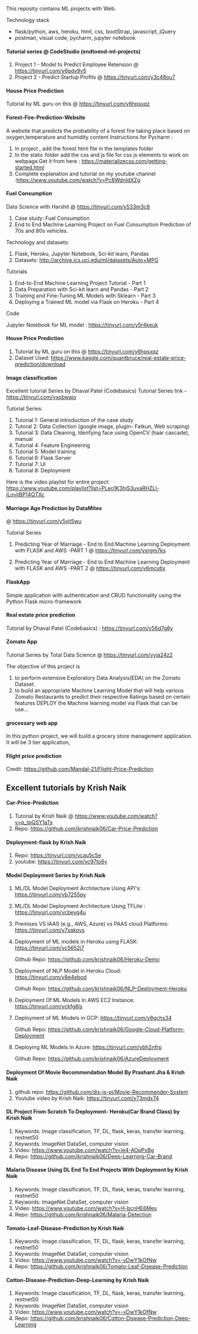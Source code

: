 This reposity contains ML projects with Web.

Technology stack
- flask/python, aws, heroku, html, css, bootStrap, javascript, jQuery
- postman, visual code, pycharm, jupyter notebook


#### Tutorial series @ CodeStudio (endtoend-ml-projects)

1. Project 1 - Model to Predict Employee Retension 
   @ https://tinyurl.com/y6pdv9v5
2. Project 2 - Predict Startup Profits
   @ https://tinyurl.com/y3c48ou7 


#### House Price Prediction

Tutorial by ML guru on this @ https://tinyurl.com/y6hpsxqz


#### Forest-Fire-Prediction-Website

A website that predicts the probability of a forest fire taking place based on oxygen,temperature and humidity content
Instructions for Pycharm :

1. In project , add the forest html file in the templates folder
2. In the static folder add the css and js file for css js elements to work on webpage.Get it from here : https://materializecss.com/getting-started.html
3. Complete explanation and tutorial on my youtube channel :https://www.youtube.com/watch?v=Pc8WdnIdXZg


#### Fuel Consumption

Data Science with Harshit @ https://tinyurl.com/y533m3c8

1. Case study: Fuel Consumption 
2. End to End Machine Learning Project on Fuel Consumption Prediction of 70s and 80s vehicles.

Technology and datasets:
1. Flask, Heroku, Jupyter Notebook, Sci-kit learn, Pandas
2. Datasets:  http://archive.ics.uci.edu/ml/datasets/Auto+MPG


Tutorials

1. End-to-End Machine Learning Project Tutorial       - Part 1
2. Data Preparation with Sci-kit learn and Pandas     - Part 2
3. Training and Fine-Tuning ML Models with Sklearn    - Part 3
4. Deploying a Trained ML model via Flask on Heroku   - Part 4

Code

Jupyter Notebook for ML model : https://tinyurl.com/y5r4keuk

#### House Price Prediction

1. Tutorial by ML guru on this @ https://tinyurl.com/y6hpsxqz
2. Dataset Used: https://www.kaggle.com/quantbruce/real-estate-price-prediction/download



#### Image classification 

Excellent tutorial Series by Dhaval Patel (Codebasics)
Tutorial Series link - https://tinyurl.com/yxobwajo

Tutorial Series:

1. Tutorial 1: General introduction of the case study
2. Tutoral  2: Data Collection (google image, plugin- Fatkun, Web scraping)
3. Tutorial 3: Data Cleaning, Idenfying face using OpenCV (haar cascade), manual 
4. Tutorial 4: Feature Engineering
5. Tutorial 5: Model training
6. Tutorial 6: Flask Server
7. Tutorial 7: UI
8. Tutorial 8: Deployment


Here is the video playlist for entire project: https://www.youtube.com/playlist?list=PLeo1K3hjS3uvaRHZLl-jLovIjBP14QTXc


#### Marriage Age Prediction by DataMites
   @ https://tinyurl.com/y5xjt5wu
   
Tutorial Series
  1. Predicting Year of Marriage - End to End Machine Learning Deployment with FLASK and AWS -PART 1
     @ https://tinyurl.com/yxrgm7ks

  2. Predicting Year of Marriage - End to End Machine Learning Deployment with FLASK and AWS -PART 2
    @ https://tinyurl.com/y6mcutlx


#### FlaskApp

Simple application with authentication and CRUD functionality using the Python Flask micro-framework


#### Real estate price prediction 

 Tutorial by Dhaval Patel (Codebasics) : https://tinyurl.com/y56d7g8y


#### Zomato App

Tutorial Series by Total Data Science @  https://tinyurl.com/yyja24z2 

 The objective of this project is 
 1. to  perform extensive Exploratory Data Analysis(EDA) on the Zomato Dataset. 
 2. to  build an appropriate Machine Learning Model that will help various Zomato Restaurants to predict 
    their respective Ratings based on certain features DEPLOY the Machine learning model via Flask that can be use…

#### grocessary web app

In this python project, we will build a grocery store management application. It will be 3 tier application,

#### Flight price prediction

Credit: https://github.com/Mandal-21/Flight-Price-Prediction


## Excellent tutorials by Krish Naik

#### Car-Price-Prediction

1. Tutorial by Krish Naik @ https://www.youtube.com/watch?v=p_tpQSY1aTs
2. Repo: https://github.com/krishnaik06/Car-Price-Prediction


#### Deployment-flask by Krish Naik 

1. Repo: https://tinyurl.com/ycau5c5e
2. youtube:  https://tinyurl.com/yc97to6y

#### Model Deployment Series by Krish Naik

1. ML/DL Model Deployment Architecture Using API's: https://tinyurl.com/yb7255py
2. ML/DL Model Deployment Architecture Using TFLite : https://tinyurl.com/ycbeyg4u
3. Premises VS IAAS (e.g., AWS, Azure) vs PAAS cloud Platforms: https://tinyurl.com/y7xakovs
4. Deployment of ML models in Heroku using FLASK: https://tinyurl.com/yc5652j7
   
   Github Repo: https://github.com/krishnaik06/Heroku-Demo
5. Deployment of NLP Model in Heroku Cloud: https://tinyurl.com/y8e4ebod
   
   Github Repo: https://github.com/krishnaik06/NLP-Deployment-Heroku 
6. Deployment Of ML Models In AWS EC2 Instance: https://tinyurl.com/yckfg8ls 
7. Deployment of ML Models in GCP: https://tinyurl.com/y8gchs34
   
   Github Repo: https://github.com/krishnaik06/Google-Cloud-Platform-Deployment
8. Deploying ML Models In Azure: https://tinyurl.com/ybh2nfrp
   
   Github Repo: https://github.com/krishnaik06/AzureDeployment



#### Deployment Of Movie Recommendation Model By Prashant Jha & Krish Naik

1. github repo: https://github.com/dis-is-pj/Movie-Recommender-System
2. Youtube video by Krish  Naik: https://tinyurl.com/y73mdx74



#### DL Project From Scratch To Deployment- Heroku(Car Brand Class) by Krish Naik

1. Keywords: Image classification, TF, DL, flask, keras, transfer learning, restnet50
2. Keywords: ImageNet DataSet, computer vision
3. Video: https://www.youtube.com/watch?v=Ie4-AOpPxBg
4. Repo: https://github.com/krishnaik06/Deep-Learning-Car-Brand

#### Malaria Disease Using DL End To End Projects With Deployment by Krish Naik

1. Keywords: Image classification, TF, DL, flask, keras, transfer learning, restnet50
2. Keywords: ImageNet DataSet, computer vision
3. Video: https://www.youtube.com/watch?v=H-bcnHE6Mes
4. Repo: https://github.com/krishnaik06/Malaria-Detection

#### Tomato-Leaf-Disease-Prediction by Krish Naik

1. Keywords: Image classification, TF, DL, flask, keras, transfer learning, restnet50
2. Keywords: ImageNet DataSet, computer vision
3. Video: https://www.youtube.com/watch?v=-vDwY1kOfNw
4. Repo: https://github.com/krishnaik06/Tomato-Leaf-Disease-Prediction


#### Cotton-Disease-Prediction-Deep-Learning by Krish Naik


1. Keywords: Image classification, TF, DL, flask, keras, transfer learning, restnet50
2. Keywords: ImageNet DataSet, computer vision
3. Video: https://www.youtube.com/watch?v=-vDwY1kOfNw
4. Repo: https://github.com/krishnaik06/Cotton-Disease-Prediction-Deep-Learning











